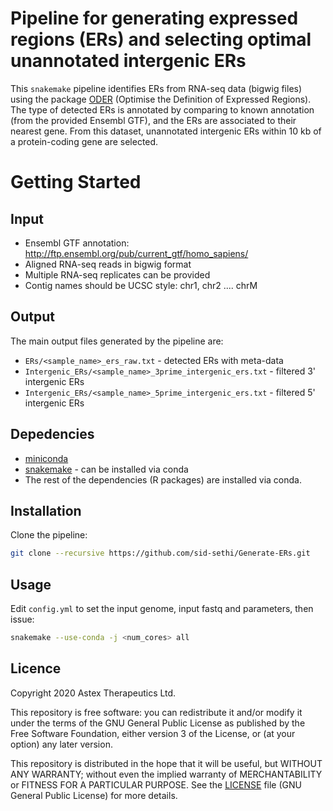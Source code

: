 # Pipeline for generating expressed regions (ERs) and selecting optimal unannotated intergenic ERs

This `snakemake` pipeline identifies ERs from RNA-seq data (bigwig files) using the package [ODER](https://github.com/eolagbaju/ODER) (Optimise the Definition of Expressed Regions). The type of detected ERs is annotated by comparing to known annotation (from the provided Ensembl GTF), and the ERs are associated to their nearest gene. From this dataset, unannotated intergenic ERs within 10 kb of a protein-coding gene are selected.

# Getting Started

## Input

- Ensembl GTF annotation: http://ftp.ensembl.org/pub/current_gtf/homo_sapiens/
- Aligned RNA-seq reads in bigwig format
 - Multiple RNA-seq replicates can be provided
 - Contig names should be UCSC style: chr1, chr2 .... chrM

## Output

The main output files generated by the pipeline are:

- `ERs/<sample_name>_ers_raw.txt` - detected ERs with meta-data
- `Intergenic_ERs/<sample_name>_3prime_intergenic_ers.txt` - filtered 3' intergenic ERs
- `Intergenic_ERs/<sample_name>_5prime_intergenic_ers.txt` - filtered 5' intergenic ERs

## Depedencies

- [miniconda](https://conda.io/miniconda.html)
- [snakemake](http://snakemake.readthedocs.io/en/latest/) - can be installed via conda
- The rest of the dependencies (R packages) are installed via conda.

## Installation

Clone the pipeline:

```bash
git clone --recursive https://github.com/sid-sethi/Generate-ERs.git
```

## Usage

Edit `config.yml` to set the input genome, input fastq and parameters, then issue:

```bash
snakemake --use-conda -j <num_cores> all
```





## Licence

Copyright 2020 Astex Therapeutics Ltd.

This repository is free software: you can redistribute it and/or modify it under the terms of the GNU General Public License as published by the Free Software Foundation, either version 3 of the License, or (at your option) any later version.

This repository is distributed in the hope that it will be useful, but WITHOUT ANY WARRANTY; without even the implied warranty of MERCHANTABILITY or FITNESS FOR A PARTICULAR PURPOSE. See the [LICENSE](LICENSE) file (GNU General Public License) for more details.
